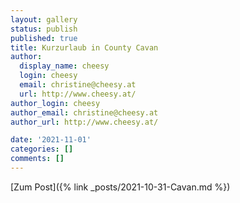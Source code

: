 ```yaml
---
layout: gallery
status: publish
published: true
title: Kurzurlaub in County Cavan
author:
  display_name: cheesy
  login: cheesy
  email: christine@cheesy.at
  url: http://www.cheesy.at/
author_login: cheesy
author_email: christine@cheesy.at
author_url: http://www.cheesy.at/

date: '2021-11-01'
categories: []
comments: []
---
```


[Zum Post]({% link _posts/2021-10-31-Cavan.md %})
